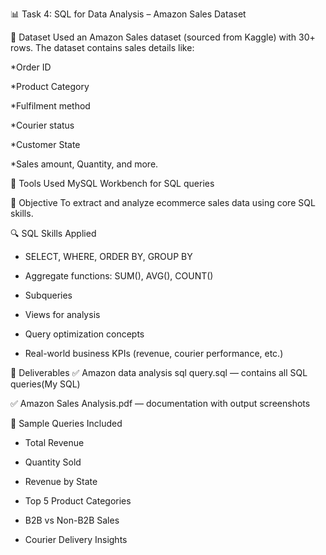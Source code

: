 📊 Task 4: SQL for Data Analysis – Amazon Sales Dataset

📁 Dataset
Used an Amazon Sales dataset (sourced from Kaggle) with 30+ rows. The dataset contains sales details like:

*Order ID

*Product Category

*Fulfilment method

*Courier status

*Customer State

*Sales amount, Quantity, and more.

🧰 Tools Used
MySQL Workbench for SQL queries

🎯 Objective
To extract and analyze ecommerce sales data using core SQL skills.

🔍 SQL Skills Applied
 * SELECT, WHERE, ORDER BY, GROUP BY
* Aggregate functions: SUM(), AVG(), COUNT()

* Subqueries

* Views for analysis

* Query optimization concepts

* Real-world business KPIs (revenue, courier performance, etc.)

📂 Deliverables
✅ Amazon data analysis sql query.sql — contains all SQL queries(My SQL)

✅ Amazon Sales Analysis.pdf — documentation with output screenshots

📸 Sample Queries Included

* Total Revenue

* Quantity Sold

* Revenue by State

* Top 5 Product Categories

* B2B vs Non-B2B Sales

* Courier Delivery Insights





